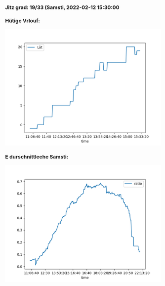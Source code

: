### Jitz grad: 19/33 (Samsti, 2022-02-12 15:30:00

### Hütige Vrlouf:
![Graph](Today.png)

### E durschnittleche Samsti:
![Graph](Samsti.png)